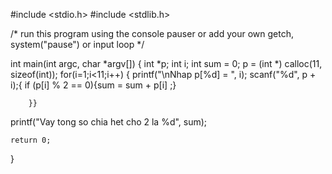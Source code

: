 #include <stdio.h>
#include <stdlib.h>

/* run this program using the console pauser or add your own getch, system("pause") or input loop */

int main(int argc, char *argv[]) {
int *p;
int i;
int sum = 0;
p = (int *) calloc(11, sizeof(int));
for(i=1;i<11;i++) {
		printf("\nNhap p[%d] = ", i);
		scanf("%d", p + i);{
			if (p[i] % 2 == 0){sum = sum + p[i]
			;}
		
		}}
printf("Vay tong so chia het cho 2 la %d", sum);
		
	return 0;
}

